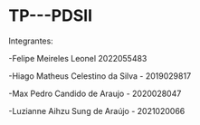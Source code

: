 # TP---PDSII
Integrantes:

-Felipe Meireles Leonel 2022055483

-Hiago Matheus Celestino da Silva - 2019029817

-Max Pedro Candido de Araujo - 2020028047

-Luzianne Aihzu Sung de Araújo - 2021020066
